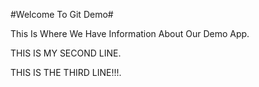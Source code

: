 #Welcome To Git Demo#

This Is Where We Have Information About Our Demo App.

THIS IS MY SECOND LINE.

THIS IS THE THIRD LINE!!!.
